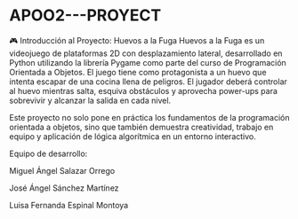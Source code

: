 # APOO2---PROYECT

🎮 Introducción al Proyecto: Huevos a la Fuga
Huevos a la Fuga es un videojuego de plataformas 2D con desplazamiento lateral, desarrollado en Python utilizando la librería Pygame como parte del curso de Programación Orientada a Objetos. El juego tiene como protagonista a un huevo que intenta escapar de una cocina llena de peligros. El jugador deberá controlar al huevo mientras salta, esquiva obstáculos y aprovecha power-ups para sobrevivir y alcanzar la salida en cada nivel.

Este proyecto no solo pone en práctica los fundamentos de la programación orientada a objetos, sino que también demuestra creatividad, trabajo en equipo y aplicación de lógica algorítmica en un entorno interactivo.

Equipo de desarrollo:

Miguel Ángel Salazar Orrego

José Ángel Sánchez Martínez

Luisa Fernanda Espinal Montoya

